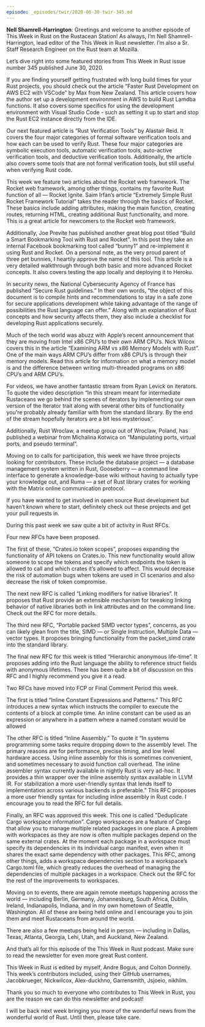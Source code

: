 ```yaml
---
episode: _episodes/twir/2020-06-30-twir-345.md
---
```


__Nell Shamrell-Harrington__: Greetings and welcome to another episode of This Week in Rust on the Rustacean Station! As always, I’m Nell Shamrell-Harrington, lead editor of the This Week in Rust newsletter. I’m also a Sr. Staff Research Engineer on the Rust team at Mozilla.

Let’s dive right into some featured stories from This Week in Rust issue number 345 published June 30, 2020.

If you are finding yourself getting frustrated with long build times for your Rust projects, you should check out the article “Faster Rust Development on AWS EC2 with VSCode” by Max from New Zealand. This article covers how the author set up a development environment in AWS to build Rust Lamdba functions. It also covers some specifics for using the development environment with Visual Studio Code - such as setting it up to start and stop the Rust EC2 instance directly from the IDE.

Our next featured article is “Rust Verification Tools” by Alastair Reid. It covers the four major categories of formal software verification tools and how each can be used to verify Rust. These four major categories are symbolic execution tools, automatic verification tools, auto-active verification tools, and deductive verification tools. Additionally, the article also covers some tools that are not formal verification tools, but still useful when verifying Rust code.

This week we feature two articles about the Rocket web framework. The Rocket web framework, among other things, contains my favorite Rust function of all — Rocket Ignite. Saim Irfan’s article “Extremely Simple Rust Rocket Framework Tutorial” takes the reader through the basics of Rocket. These basics include adding attributes, making the main function, creating routes, returning HTML, creating additional Rust functionality, and more. This is a great article for newcomers to the Rocket web framework.

Additionally, Joe Previte has published another great blog post titled “Build a Smart Bookmarking Tool with Rust and Rocket”. In this post they take an internal Facebook bookmarking tool called “bunny1” and re-implement it using Rust and Rocket. On a personal note, as the very proud parent of three pet bunnies, I heartily approve the name of this tool. This article is a very detailed walkthrough through both basic and more advanced Rocket concepts. It also covers testing the app locally and deploying it to Heroku.

In security news, the National Cybersecurity Agency of France has published “Secure Rust guidelines.” In their own words, “the object of this document is to compile hints and recommendations to stay in a safe zone for secure applications development while taking advantage of the range of possibilities the Rust language can offer.” Along with an explanation of Rust concepts and how security affects them, they also include a checklist for developing Rust applications securely.

Much of the tech world was abuzz with Apple’s recent announcement that they are moving  from Intel x86 CPU’s to their own ARM CPU’s. Nick Wilcox covers this in the article “Examining ARM vs x86 Memory Models with Rust”. One of the main ways ARM CPU’s differ from x86 CPU’s is through their memory models. Read this article for information on what a memory model is and the difference between writing multi-threaded programs on x86 CPU’s and ARM CPU’s.

For videos, we have another fantastic stream from Ryan Levick on iterators. To quote the video description “In this stream meant for intermediate Rustaceans we go behind the scenes of iterators by implementing our own version of the Iterator trait along with several other bits of functionality you're probably already familiar with from the standard library. By the end of the stream hopefully iterators are a bit less mysterious”.

Additionally, Rust Wroclaw, a meetup group out of Wroclaw, Poland, has published a webinar from Michalina Kotwica on “Manipulating ports, virtual ports, and pseudo terminal”.

Moving on to calls for participation, this week we have three projects looking for contributors. These include the database project — a database management system written in Rust, Gooseberry — a command line interface to generate a knowledge-base wiki without having to actually type your knowledge out, and Ruma — a set of Rust library crates for working with the Matrix online communication protocol.

If you have wanted to get involved in open source Rust development but haven’t known where to start, definitely check out these projects and get your pull requests in.

During this past week we saw quite a bit of activity in Rust RFCs.

Four new RFCs have been proposed.

The first of these, “Crates.io token scopes”, proposes expanding the functionality of API tokens on Crates.io. This new functionality would allow someone to scope the tokens and specify which endpoints the token is allowed to call and which crates it’s allowed to affect. This would decrease the risk of automation bugs when tokens are used in CI scenarios and also decrease the risk of token compromise.

The next new RFC is called “Linking modifiers for native libraries”. It proposes that Rust provide an extensible mechanism for tweaking linking behavior of native libraries both in link attributes and on the command line. Check out the RFC for more details.

The third new RFC, “Portable packed SIMD vector types”, concerns, as you can likely glean from the title, SIMD — or Single Instruction, Multiple Data — vector types. It proposes bringing functionality from the packet_simd crate into the standard library.

The final new RFC for this week is titled “Hierarchic anonymous life-time”. It proposes adding into the Rust language the ability to reference struct fields with anonymous lifetimes. There has been quite a bit of discussion on this RFC and I highly recommend you give it a read.

Two RFCs have moved into FCP or Final Comment Period this week.

The first is titled “Inline Constant Expressions and Patterns.” This RFC introduces a new syntax which instructs the compiler to execute the contents of a block at compile time. An inline constant can be used as an expression or anywhere in a pattern where a named constant would be allowed

The other RFC is titled “Inline Assembly.” To quote it “In systems programming some tasks require dropping down to the assembly level. The primary reasons are for performance, precise timing, and low level hardware access. Using inline assembly for this is sometimes convenient, and sometimes necessary to avoid function call overhead. The inline assembler syntax currently available in nightly Rust is very ad-hoc. It provides a thin wrapper over the inline assembly syntax available in LLVM IR. For stabilization a more user-friendly syntax that lends itself to implementation across various backends is preferable.” This RFC proposes a more user friendly syntax for including inline assembly in Rust code. I encourage you to read the RFC for full details.

Finally, an RFC was approved this week. This one is called "Deduplicate Cargo workspace information”. Cargo workspaces are a feature of Cargo that allow you to manage multiple related packages in one place. A problem with workspaces as they are now is often multiple packages depend on the same external crates. At the moment each package in a workspace must specify its dependencies in its individual cargo manifest, even when it shares the exact same dependency with other packages. This RFC, among other things, adds a workspace dependencies section to a workspace’s Cargo.toml file, which greatly reduces the overhead of managing the dependencies of multiple packages in a workspace. Check out the RFC for the rest of the improvements to workspaces.

Moving on to events, there are again remote meetups happening across the world — including Berlin, Germany, Johannesburg, South Africa, Dublin, Ireland, Indianapolis, Indiana, and in my own hometown of Seattle, Washington. All of these are being held online and I encourage you to join them and meet Rustaceans from around the world.

There are also a few meetups being held in person — including in Dallas, Texas, Atlanta, Georgia, Lehi, Utah, and Auckland, New Zealand.

And that’s all for this episode of the This Week in Rust podcast. Make sure to read the newsletter for even more great Rust content.

This Week in Rust is edited by myself, Andre Bogus, and Colton Donnelly. This week’s contributors included, using their GitHub usernames, Jacobkrueger, Nickwilcox, Alex-duckhno, Garrensmith, Jsjoeio, nikhilm.

Thank you so much to everyone who contributes to This Week in Rust, you are the reason we can do this newsletter and podcast!

I will be back next week bringing you more of the wonderful news from the wonderful world of Rust. Until then, please take care.

